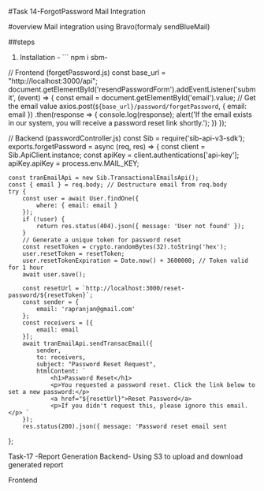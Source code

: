 #Task 14-ForgotPassword Mail Integration

#overview
Mail integration using Bravo(formaly sendBlueMail)

##steps
1. Installation - ``` npm i sbm-


// Frontend (forgetPassword.js)
const base_url = "http://localhost:3000/api";
document.getElementById('resendPasswordForm').addEventListener('submit', (event) => {
    const email = document.getElementById('email').value; // Get the email value
    axios.post(`${base_url}/password/forgetPassword`, { email: email })
        .then(response => {
            console.log(response);
            alert('If the email exists in our system, you will receive a password reset link shortly.');
        })
});

// Backend (passwordController.js)
const Sib = require('sib-api-v3-sdk');
exports.forgetPassword = async (req, res) => {
    const client = Sib.ApiClient.instance;
    const apiKey = client.authentications['api-key'];
    apiKey.apiKey = process.env.MAIL_KEY;

    const tranEmailApi = new Sib.TransactionalEmailsApi();
    const { email } = req.body; // Destructure email from req.body
    try {
        const user = await User.findOne({
            where: { email: email }
        });
        if (!user) {
            return res.status(404).json({ message: 'User not found' });
        }
        // Generate a unique token for password reset
        const resetToken = crypto.randomBytes(32).toString('hex');
        user.resetToken = resetToken;
        user.resetTokenExpiration = Date.now() + 3600000; // Token valid for 1 hour
        await user.save();

        const resetUrl = `http://localhost:3000/reset-password/${resetToken}`;
        const sender = {
            email: 'rapranjan@gmail.com'
        };
        const receivers = [{
            email: email
        }];
        await tranEmailApi.sendTransacEmail({
            sender,
            to: receivers,
            subject: "Password Reset Request",
            htmlContent: `
                <h1>Password Reset</h1>
                <p>You requested a password reset. Click the link below to set a new password:</p>
                <a href="${resetUrl}">Reset Password</a>
                <p>If you didn't request this, please ignore this email.</p> `
        });
        res.status(200).json({ message: 'Password reset email sent
};


Task-17 -Report Generation Backend-
Using S3 to upload and download generated report

Frontend
